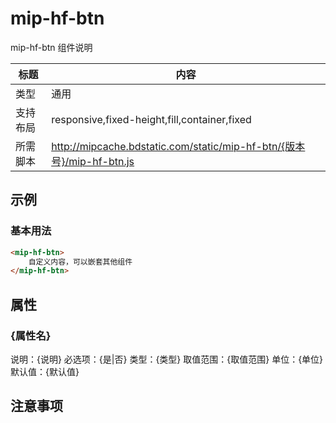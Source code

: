 # mip-hf-btn

mip-hf-btn 组件说明

标题|内容
----|----
类型|通用
支持布局|responsive,fixed-height,fill,container,fixed
所需脚本|http://mipcache.bdstatic.com/static/mip-hf-btn/{版本号}/mip-hf-btn.js

## 示例

### 基本用法
```html
<mip-hf-btn>
    自定义内容，可以嵌套其他组件
</mip-hf-btn>
```

## 属性

### {属性名}

说明：{说明}
必选项：{是|否}
类型：{类型}
取值范围：{取值范围}
单位：{单位}
默认值：{默认值}

## 注意事项

